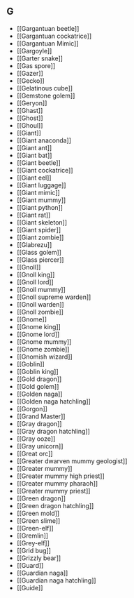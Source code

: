 ## G

- [[Gargantuan beetle]]
- [[Gargantuan cockatrice]]
- [[Gargantuan Mimic]]
- [[Gargoyle]]
- [[Garter snake]]
- [[Gas spore]]
- [[Gazer]]
- [[Gecko]]
- [[Gelatinous cube]]
- [[Gemstone golem]]
- [[Geryon]]
- [[Ghast]]
- [[Ghost]]
- [[Ghoul]]
- [[Giant]]
- [[Giant anaconda]]
- [[Giant ant]]
- [[Giant bat]]
- [[Giant beetle]]
- [[Giant cockatrice]]
- [[Giant eel]]
- [[Giant luggage]]
- [[Giant mimic]]
- [[Giant mummy]]
- [[Giant python]]
- [[Giant rat]]
- [[Giant skeleton]]
- [[Giant spider]]
- [[Giant zombie]]
- [[Glabrezu]]
- [[Glass golem]]
- [[Glass piercer]]
- [[Gnoll]]
- [[Gnoll king]]
- [[Gnoll lord]]
- [[Gnoll mummy]]
- [[Gnoll supreme warden]]
- [[Gnoll warden]]
- [[Gnoll zombie]]
- [[Gnome]]
- [[Gnome king]]
- [[Gnome lord]]
- [[Gnome mummy]]
- [[Gnome zombie]]
- [[Gnomish wizard]]
- [[Goblin]]
- [[Goblin king]]
- [[Gold dragon]]
- [[Gold golem]]
- [[Golden naga]]
- [[Golden naga hatchling]]
- [[Gorgon]]
- [[Grand Master]]
- [[Gray dragon]]
- [[Gray dragon hatchling]]
- [[Gray ooze]]
- [[Gray unicorn]]
- [[Great orc]]
- [[Greater dwarven mummy geologist]]
- [[Greater mummy]]
- [[Greater mummy high priest]]
- [[Greater mummy pharaoh]]
- [[Greater mummy priest]]
- [[Green dragon]]
- [[Green dragon hatchling]]
- [[Green mold]]
- [[Green slime]]
- [[Green-elf]]
- [[Gremlin]]
- [[Grey-elf]]
- [[Grid bug]]
- [[Grizzly bear]]
- [[Guard]]
- [[Guardian naga]]
- [[Guardian naga hatchling]]
- [[Guide]]
